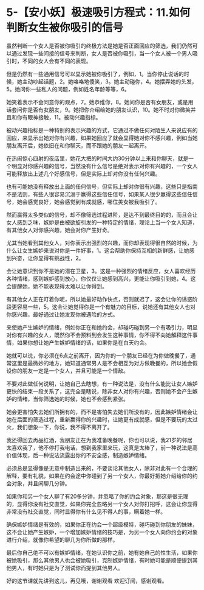 # 5-【安小妖】极速吸引方程式：11.如何判断女生被你吸引的信号

虽然判断一个女人是否被你吸引的终极方法是她是否正面回应的筛选，我们仍然可以通过发现一些间接的信号来判断，女人是否被你吸引，当一个女人被一个男人吸引时，不同的女人会有不同的表现。

但是仍然有一些通用信号可以显示她被你吸引了，例如，1。当你停止说话的时候，她主动吵起话题，2。她咯咯地傻笑，3。她主动碰你，4。她摆弄她的头发，5。她问你一些私人的问题，例如姓名年龄等等，6。

她笑着表示不会同意你的观点，7。她恭维你，8。她问你是否有女朋友，或是用话套问你是否有女朋友，9。她把你介绍给她的朋友认识，10。她不时对你微笑并且和你有眼神接触，11。被动兴趣指标。

被动兴趣指标是一种特别的表示兴趣的方式，它通过不做任何对陌生人来说应有的回应，来显示出她对你有兴趣，如果她回应了就会显得她对你不感兴趣，例如当她朋友离开后，她依旧在和你聊天，而不跟她的朋友一起离开。

在热闹惊心四射的夜店里，她花大把的时间大约30分钟以上来和你聊天，就是一个明显对你感兴趣的信号，当然没有什么信号是绝对表示对你有兴趣的，一个女人可能释放出上述几个好感信号，但是实际上却对你没有任何兴趣。

也有可能她没有释放出上面的任何信号，但实际上却对你很有兴趣，这些只是指南不是法则，有些人很容易沉溺于赢得这些信任信号，如果某人很少赢得这些信任信号，她会感觉良好，她会感觉到有成就感，哪位美女被我吸引了。

然而赢得太多类似的信号，却不像筛选过程进阶，是达不到最终目的的，而且会让女人感到乏味，嫉妒是由被欲旋引发的一种特定的情绪，理论上当一个女人知道，有其他女人对你感兴趣，她会对你产生好奇。

尤其当她看到其他女人，对你表示出强烈的兴趣，而你却表现得很自然的时候，为什么让女生嫉妒来说对你是一件好事，1。这会帮助你保持互相的新鲜感，让她感到兴奋，让你显得有挑战性，2。

会让她意识到你不是她的潜在卫星，3。这是一种强烈的情绪反应，女人喜欢经历各种情绪，感到嫉妒感到放心，你仅仅让她感到高兴，更能让你吸引到她，4。这会提醒她，她不能表现得太难以让你得到。

有其他女人正在盯着你呢，所以她最好动作快点，否则就迟了，这会让你的诱惑阶段更容易一些，5。这会让她觉得你是一个有魅力的目标，说她还有其他女人也对你感兴趣，最好通过让她发现你被遇险的方式。

来使她产生嫉妒的情绪，例如你正在和她约会，却碰巧碰到另一个有吸引力，明显对你有兴趣的女人，既然你不会预料到会发生这种事情，你不得不向她解释这件事情，如果你想让她产生嫉妒情绪的话，如果你是在白天约会。

她就可以说，你必须在6点之前离开，因为你的一个朋友已经在为你做晚餐了，通常这里是最微妙的地方，她知道通常男人是不会相互为对方做晚餐的，所以她会假设你的朋友一定是一个女人，并且可能是一个情敌。

不要对此做任何说明，让她自己去瞎想，有一种说法是，没有什么能比让女人嫉妒更快的结束一段关系了，这完全是瞎说，除非女人对你有兴趣，否则她不会产生嫉妒的情绪，当你筛选她的时候，她也不会感到紧张。

她会更害怕失去她们所拥有的，而不是害怕失去她们所没有的，因此嫉妒情绪会让她在后面的筛选过程，重新赢得你的兴趣时，让她更有成就感，但是不要玩的太过火，我们想象一下，你说，我不得不离开了。

我还得回去再品红酒，我朋友正在为我准备晚餐呢，你也可以说，我21岁的邻居太喜欢我了，他不停打我电话，想到我家里来玩，这真是太棒了，前一种说法是高价值体现，后一种说法流露出你的不安全感，制造嫉妒情绪。

必须总是显得像是无意中制造出来的，不要谈论其他女人，除非对此有一个合理的解释，要有礼貌，如果在约会途中你碰到了另一个女人，你最好把她介绍给你的约会对象，并且闲聊几分钟。

如果你和另一个女人聊了有20多分钟，并忽略了你的约会对象，那这是很无理的，显得你没有社交直觉，如果你完全忽略另一个女人对你打招呼，这会让你显得非常没有社交直觉，同时显得你有什么见不得人的事，瞒着她一样。

确保嫉妒情绪是有效的，如果你正在约会一个超级模特，碰巧碰到你朋友的妹妹，这不会让她产生嫉妒，一个增加嫉妒情绪的技巧是，为另一个女人向你约会的对象进行介绍，就像你希望的聊几为你所做的那样。

最后你自己绝不可以有嫉妒情绪，在她认识你之前，她有她自己的性生活，如果你被她吸引，那么其他男人也会被她吸引，克制嫉妒情绪，有时她可能是顺便提到其他男人，有时她只是为了测试你而提到其他男人。

好的这节课就先讲到这儿，再见哦，谢谢观看 欢迎订阅，感谢观看。